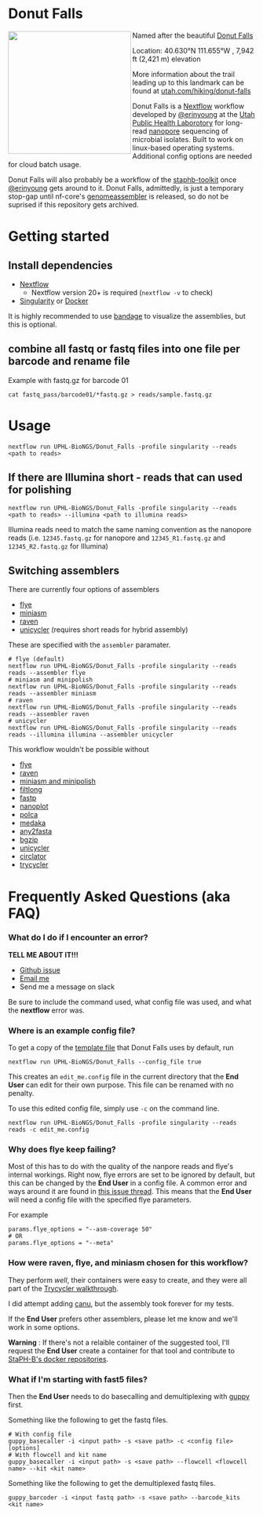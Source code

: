 # Donut Falls

<img src="https://upload.wikimedia.org/wikipedia/commons/d/db/Donut_falls_in_utah.jpg" width="250" align="left" />

Named after the beautiful [Donut Falls](https://en.wikipedia.org/wiki/Doughnut_Falls)

Location: 40.630°N 111.655°W , 7,942 ft (2,421 m) elevation

More information about the trail leading up to this landmark can be found at [utah.com/hiking/donut-falls](https://utah.com/hiking/donut-falls)

Donut Falls is a [Nextflow](https://www.nextflow.io/) workflow developed by [@erinyoung](https://github.com/erinyoung) at the [Utah Public Health Laborotory](https://uphl.utah.gov/) for long-read [nanopore](https://nanoporetech.com) sequencing of microbial isolates. Built to work on linux-based operating systems. Additional config options are needed for cloud batch usage.

Donut Falls will also probably be a workflow of the [staphb-toolkit](https://github.com/StaPH-B/staphb_toolkit) once [@erinyoung]("https://github.com/erinyoung") gets around to it. Donut Falls, admittedly, is just a temporary stop-gap until nf-core's [genomeassembler](https://github.com/nf-core/genomeassembler) is released, so do not be suprised if this repository gets archived.

# Getting started

## Install dependencies
- [Nextflow](https://www.nextflow.io/docs/latest/getstarted.html)
   - Nextflow version 20+ is required (`nextflow -v` to check)
- [Singularity](https://singularity.lbl.gov/install-linux) or [Docker](https://docs.docker.com/get-docker/)

It is highly recommended to use [bandage](https://rrwick.github.io/Bandage/) to visualize the assemblies, but this is optional. 

## combine all fastq or fastq files into one file per barcode and rename file

Example with fastq.gz for barcode 01
```
cat fastq_pass/barcode01/*fastq.gz > reads/sample.fastq.gz
```

# Usage

```
nextflow run UPHL-BioNGS/Donut_Falls -profile singularity --reads <path to reads>
```

## If there are Illumina short - reads that can used for polishing

```
nextflow run UPHL-BioNGS/Donut_Falls -profile singularity --reads <path to reads> --illumina <path to illumina reads>
```

Illumina reads need to match the same naming convention as the nanopore reads (i.e. `12345.fastq.gz` for nanopore and `12345_R1.fastq.gz` and `12345_R2.fastq.gz` for Illumina)

## Switching assemblers
There are currently four options of assemblers
- [flye](https://github.com/fenderglass/Flye)
- [miniasm](https://github.com/rrwick/Minipolish)
- [raven](https://github.com/lbcb-sci/raven)
- [unicycler](https://github.com/rrwick/Unicycler) (requires short reads for hybrid assembly)

These are specified with the `assembler` paramater.

```
# flye (default)
nextflow run UPHL-BioNGS/Donut_Falls -profile singularity --reads reads --assembler flye
# miniasm and minipolish
nextflow run UPHL-BioNGS/Donut_Falls -profile singularity --reads reads --assembler miniasm
# raven
nextflow run UPHL-BioNGS/Donut_Falls -profile singularity --reads reads --assembler raven
# unicycler
nextflow run UPHL-BioNGS/Donut_Falls -profile singularity --reads reads --illumina illumina --assembler unicycler
```

This workflow wouldn't be possible without
- [flye](https://github.com/fenderglass/Flye)
- [raven](https://github.com/lbcb-sci/raven)
- [miniasm and minipolish](https://github.com/rrwick/Minipolish)
- [filtlong](https://github.com/rrwick/Filtlong)
- [fastp](https://github.com/OpenGene/fastp)
- [nanoplot](https://github.com/wdecoster/NanoPlot)
- [polca](https://github.com/alekseyzimin/masurca)
- [medaka](https://github.com/nanoporetech/medaka)
- [any2fasta](https://github.com/tseemann/any2fasta)
- [bgzip](https://github.com/samtools/htslib)
- [unicycler](https://github.com/rrwick/Unicycler)
- [circlator](https://github.com/sanger-pathogens/circlator)
- [trycycler](https://github.com/rrwick/Trycycler)

# Frequently Asked Questions (aka FAQ)
### What do I do if I encounter an error?

**TELL ME ABOUT IT!!!**
* [Github issue](https://github.com/UPHL-BioNGS/Donut_Falls/issues)
* [Email me](eriny@utah.gov)
* Send me a message on slack

Be sure to include the command used, what config file was used, and what the **nextflow** error was. 

### Where is an example config file?
To get a copy of the [template file](.configs/donut_falls_template.config) that Donut Falls uses by default, run 
```
nextflow run UPHL-BioNGS/Donut_Falls --config_file true
```
This creates an `edit_me.config` file in the current directory that the **End User** can edit for their own purpose. This file can be renamed with no penalty.

To use this edited config file, simply use `-c` on the command line.

```
nextflow run UPHL-BioNGS/Donut_Falls -profile singularity --reads reads -c edit_me.config
```

### Why does flye keep failing?
Most of this has to do with the quality of the nanpore reads and flye's internal workings. Right now, flye errors are set to be ignored by default, but this can be changed by the **End User** in a config file. A common error and ways around it are found in [this issue thread](https://github.com/fenderglass/Flye/issues/128). This means that the **End User** will need a config file with the specified flye parameters.

For example
```
params.flye_options = "--asm-coverage 50"
# OR
params.flye_options = "--meta"
```

### How were raven, flye, and miniasm chosen for this workflow?
They perform _well_, their containers were easy to create, and they were all part of the [Trycycler walkthrough](https://github.com/rrwick/Trycycler/wiki/Clustering-contigs). 

I did attempt adding [canu](https://github.com/marbl/canu), but the assembly took forever for my tests. 

If the **End User** prefers other assemblers, please let me know and we'll work in some options. 

**Warning** : If there's not a relaible container of the suggested tool, I'll request the **End User** create a container for that tool and contribute to [StaPH-B's docker repositories](https://github.com/StaPH-B/docker-builds).

### What if I'm starting with fast5 files?
Then the **End User** needs to do basecalling and demultiplexing with [guppy](https://nanoporetech.com/nanopore-sequencing-data-analysis) first. 

Something like the following to get the fastq files.
```
# With config file
guppy_basecaller -i <input path> -s <save path> -c <config file> [options]
# With flowcell and kit name
guppy_basecaller -i <input path> -s <save path> --flowcell <flowcell name> --kit <kit name>
```

Something like the following to get the demultiplexed fastq files.
```
guppy_barcoder -i <input fastq path> -s <save path> --barcode_kits <kit name>
```
